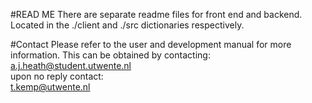 #READ ME
There are separate readme files for front end and backend.
Located in the ./client and ./src dictionaries respectively.


#Contact
Please refer to the user and development manual for more information.
This can be obtained by contacting: \
a.j.heath@student.utwente.nl\
upon no reply contact:\
t.kemp@utwente.nl